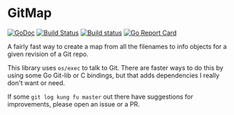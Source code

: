 # GitMap

[![GoDoc](https://godoc.org/github.com/bep/gitmap?status.svg)](https://godoc.org/github.com/bep/gitmap)
[![Build Status](https://travis-ci.org/bep/gitmap.svg)](https://travis-ci.org/bep/gitmap) [![Build status](https://ci.appveyor.com/api/projects/status/c8tu1wdoa4j7q81g?svg=true)](https://ci.appveyor.com/project/bjornerik/gitmap)
[![Go Report Card](https://goreportcard.com/badge/github.com/bep/gitmap)](https://goreportcard.com/report/github.com/bep/gitmap)

A fairly fast way to create a map from all the filenames to info objects for a given revision of a Git repo.

This library uses `os/exec` to talk to Git. There are faster ways to do this by using some Go Git-lib or C bindings, but that adds dependencies I really don't want or need.

If some `git log kung fu master` out there have suggestions for improvements, please open an issue or a PR.
